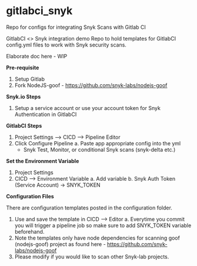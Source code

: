 # gitlabci_snyk
Repo for configs for integrating Snyk Scans with Gitlab CI

GitlabCI <> Snyk integration demo
Repo to hold templates for GitlabCI config.yml files to work with Snyk security scans.

Elaborate doc here - WIP

**Pre-requisite**

1. Setup Gitlab
2. Fork NodeJS-goof - https://github.com/snyk-labs/nodejs-goof

**Snyk.io Steps**

1. Setup a service account or use your account token for Snyk Authentication in GitlabCI

**GitlabCI Steps**

1. Project Settings --> CICD --> Pipeline Editor
2. Click Configure Pipeline 
	a. Paste app appropriate config into the yml
      - Snyk Test, Monitor, or conditional Snyk scans (snyk-delta etc.)
	
**Set the Environment Variable**

1. Project Settings 
2. CICD --> Environment Variable
    a. Add variable
    b. Snyk Auth Token (Service Account) -> SNYK_TOKEN

**Configuration Files**

There are configuration templates posted in the configuration folder.

1. Use and save the template in CICD --> Editor 
  a. Everytime you commit you will trigger a pipeline job so make sure to add SNYK_TOKEN variable beforehand.
2. Note the templates only have node dependencies for scanning goof (nodejs-goof) project as found here - https://github.com/snyk-labs/nodejs-goof
3. Please modify if you would like to scan other Snyk-lab projects.
